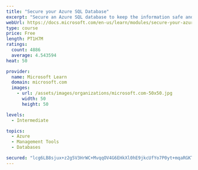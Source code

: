 ```yaml
---
title: "Secure your Azure SQL Database"
excerpt: "Secure an Azure SQL database to keep the information safe and diagnose potential security concerns as they happen."
webUrl: https://docs.microsoft.com/en-us/learn/modules/secure-your-azure-sql-database/
type: course
price: Free
length: PT1H7M
ratings:
  count: 4886
  average: 4.543594
heat: 50

provider:
  name: Microsoft Learn
  domain: microsoft.com
  images:
    - url: /assets/images/organizations/microsoft.com-50x50.jpg
      width: 50
      height: 50

levels:
  - Intermediate

topics:
  - Azure
  - Management Tools
  - Databases

secured: "lcg6LB8sjux+z2g5V3HrWC+MvqqOV4G6EHkXl0hE9jkcUfYo7P0yt+mqaRGKT5sQ0EZprsMgk25JxqRNtMilZX8/rHlmupdwJKxM5vcjvHLxzAt9u4+e8vDKoJ/euprZlfLc0yTiAo+NYZu5S4GCbjXnX0HnCcDDI40baqWNuVguIXxPDmA/k8EUMRBYNDXMA5i60LcUkASYEylSmNGMSoUx5SbbW9J87BJxPbKmpcIjWyz+Kt+qVNEzA1Q1qfj9jFRqRSvfpbfBJ8xIPdTTXKSs3+G4R6ZHsqqg6NFvnKyVdGkFxZ7cP3lP3j4cZ1hInJMcm5fRZfXI5MfYf4QZMECOuhS8IJcSbfzmPAsr2ASvq08TxdA6TLZQ/cgU4Ekvi/EpUo1ehmMH2+/NYWFCyzi8VN+INfjEot5QbVgk0ww=;NcPjeCSzslt83ClJMA1UJQ=="
---
```


